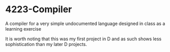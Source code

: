 # 4223-Compiler
A compiler for a very simple undocumented language designed in class as a learning exercise

It is worth noting that this was my first project in D and as such shows less sophistication than my later D projects.

